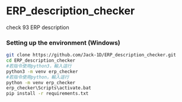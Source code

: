 # ERP_description_checker
check 93 ERP description
### Setting up the environment (Windows)

``` bash
git clone https://github.com/Jack-1D/ERP_description_checker.git
cd ERP_description_checker
#若指令使用python3，輸入這行
python3 -m venv erp_checker
#若指令使用python，輸入這行
python -m venv erp_checker
erp_checker\Scripts\activate.bat
pip install -r requirements.txt
```
